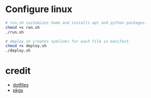 # Configure linux
```sh
# run.sh customizes home and installs apt and python packages.
chmod +x run.sh
./run.sh

# deploy.sh creates symlinks for each file in manifest.
chmod +x deploy.sh
./deploy.sh
```
# credit
- [dotfiles](https://github.com/rexim/dotfiles/blob/master/deploy.sh)
- [pkgs](https://github.com/Derek52/configure-linux-scripts/tree/master)